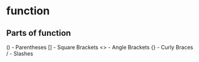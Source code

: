 # function

## Parts of function

() - Parentheses
[] - Square Brackets
<> - Angle Brackets
{} - Curly Braces
\/ - Slashes

